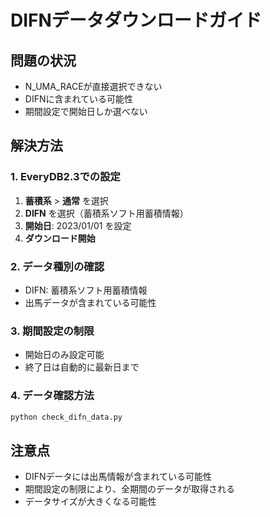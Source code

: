# DIFNデータダウンロードガイド

## 問題の状況
- N_UMA_RACEが直接選択できない
- DIFNに含まれている可能性
- 期間設定で開始日しか選べない

## 解決方法

### 1. EveryDB2.3での設定
1. **蓄積系** > **通常** を選択
2. **DIFN** を選択（蓄積系ソフト用蓄積情報）
3. **開始日**: 2023/01/01 を設定
4. **ダウンロード開始**

### 2. データ種別の確認
- DIFN: 蓄積系ソフト用蓄積情報
- 出馬データが含まれている可能性

### 3. 期間設定の制限
- 開始日のみ設定可能
- 終了日は自動的に最新日まで

### 4. データ確認方法
```python
python check_difn_data.py
```

## 注意点
- DIFNデータには出馬情報が含まれている可能性
- 期間設定の制限により、全期間のデータが取得される
- データサイズが大きくなる可能性
